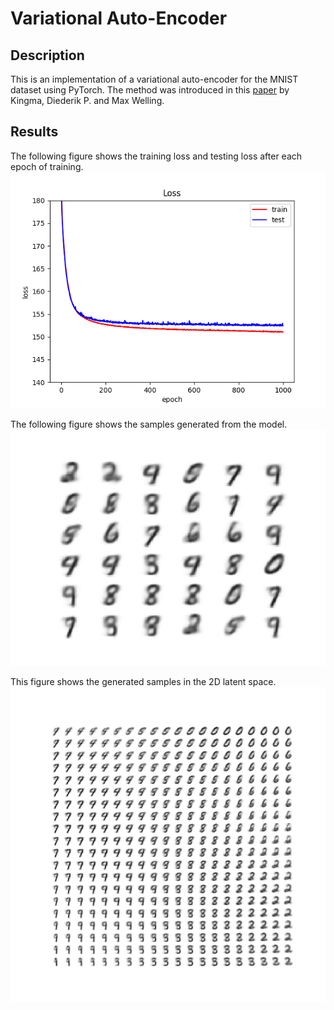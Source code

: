 # Variational Auto-Encoder

## Description
This is an implementation of a variational auto-encoder for the MNIST dataset using PyTorch. 
The method was introduced in this [paper](https://arxiv.org/abs/1312.6114) by Kingma, Diederik P. and Max Welling.

## Results
The following figure shows the training loss and testing loss after each epoch of training.
![Figure 1](./MNIST/output/loss.png)

The following figure shows the samples generated from the model.
![Figure 2](./MNIST/output/samples.png)

This figure shows the generated samples in the 2D latent space.
![Figure 3](./MNIST/output/2D_manifold.png)
